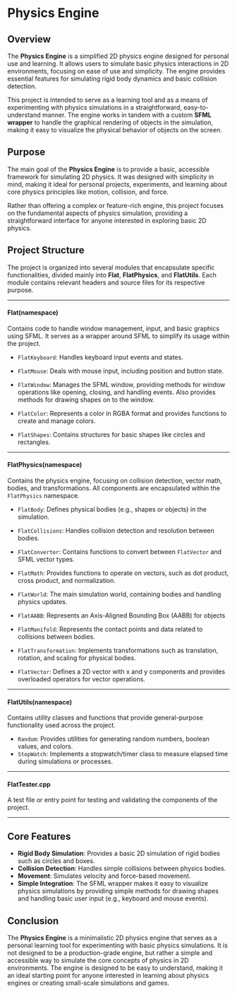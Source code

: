 # Physics Engine

## Overview

The **Physics Engine** is a simplified 2D physics engine designed for personal use and learning. It allows users to simulate basic physics interactions in 2D environments, focusing on ease of use and simplicity. The engine provides essential features for simulating rigid body dynamics and basic collision detection.

This project is intended to serve as a learning tool and as a means of experimenting with physics simulations in a straightforward, easy-to-understand manner. The engine works in tandem with a custom **SFML wrapper** to handle the graphical rendering of objects in the simulation, making it easy to visualize the physical behavior of objects on the screen.

## Purpose

The main goal of the **Physics Engine** is to provide a basic, accessible framework for simulating 2D physics. It was designed with simplicity in mind, making it ideal for personal projects, experiments, and learning about core physics principles like motion, collision, and force.

Rather than offering a complex or feature-rich engine, this project focuses on the fundamental aspects of physics simulation, providing a straightforward interface for anyone interested in exploring basic 2D physics.

## Project Structure
The project is organized into several modules that encapsulate specific functionalities, divided mainly into **Flat**, **FlatPhysics**, and **FlatUtils**. Each module contains relevant headers and source files for its respective purpose.

---

#### **Flat(namespace)**
Contains code to handle window management, input, and basic graphics using SFML. It serves as a wrapper around SFML to simplify its usage within the project.
  - `FlatKeyboard`: Handles keyboard input events and states.
  - `FlatMouse`: Deals with mouse input, including position and button state.
  - `FlatWindow`: Manages the SFML window, providing methods for window operations like opening, closing, and handling events. Also provides methods for drawing shapes on to the window.
  
  - `FlatColor`: Represents a color in RGBA format and provides functions to create and manage colors.
  - `FlatShapes`: Contains structures for basic shapes like circles and rectangles.
---

#### **FlatPhysics(namespace)** 
Contains the physics engine, focusing on collision detection, vector math, bodies, and transformations. All components are encapsulated within the `FlatPhysics` namespace. 

  - `FlatBody`: Defines physical bodies (e.g., shapes or objects) in the simulation.
  - `FlatCollisions`: Handles collision detection and resolution between bodies.
  - `FlatConverter`: Contains functions to convert between `FlatVector` and SFML vector types.
  - `FlatMath`: Provides functions to operate on vectors, such as dot product, cross product, and normalization.
  - `FlatWorld`: The main simulation world, containing bodies and handling physics updates.
  

  - `FlatAABB`: Represents an Axis-Aligned Bounding Box (AABB) for objects
  - `FlatManifold`: Represents the contact points and data related to collisions between bodies.
  - `FlatTransformation`: Implements transformations such as translation, rotation, and scaling for physical bodies.
  - `FlatVector`: Defines a 2D vector with x and y components and provides overloaded operators for vector operations.

---

#### **FlatUtils(namespace)**
Contains utility classes and functions that provide general-purpose functionality used across the project.

  - `Random`: Provides utilities for generating random numbers, boolean values, and colors.
  - `StopWatch`: Implements a stopwatch/timer class to measure elapsed time during simulations or processes.

---

#### **FlatTester.cpp**
A test file or entry point for testing and validating the components of the project.

---

## Core Features

- **Rigid Body Simulation**: Provides a basic 2D simulation of rigid bodies such as circles and boxes.
- **Collision Detection**: Handles simple collisions between physics bodies.
- **Movement**: Simulates velocity and force-based movement.
- **Simple Integration**: The SFML wrapper makes it easy to visualize physics simulations by providing simple methods for drawing shapes and handling basic user input (e.g., keyboard and mouse events).

## Conclusion

The **Physics Engine** is a minimalistic 2D physics engine that serves as a personal learning tool for experimenting with basic physics simulations. It is not designed to be a production-grade engine, but rather a simple and accessible way to simulate the core concepts of physics in 2D environments. The engine is designed to be easy to understand, making it an ideal starting point for anyone interested in learning about physics engines or creating small-scale simulations and games.